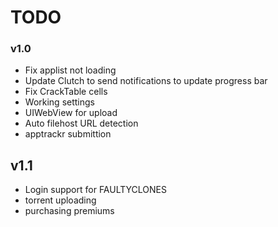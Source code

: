 TODO
====

### v1.0
* Fix applist not loading
* Update Clutch to send notifications to update progress bar
* Fix CrackTable cells
* Working settings
* UIWebView for upload
* Auto filehost URL detection
* apptrackr submittion

## v1.1
* Login support for FAULTYCLONES
* torrent uploading
* purchasing premiums
